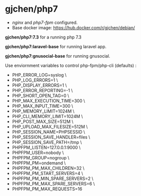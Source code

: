 # gjchen/php7
* *nginx* and *php7-fpm* configured.
* Base docker image: https://hub.docker.com/r/gjchen/debian/

**gjchen/php7:7.3** for a running php 7.3

**gjchen/php7:laravel-base** for running laravel app.

**gjchen/php7:gnusocial-base** for running gnusocial.


Use enviornment variables to control php-fpm/php-cli (defaults) :
* PHP_ERROR_LOG=syslog \
* PHP_LOG_ERRORS=1 \
* PHP_DISPLAY_ERRORS=1 \
* PHP_ERROR_REPORTING=-1 \
* PHP_SHORT_OPEN_TAG=0 \
* PHP_MAX_EXECUTION_TIME=300 \
* PHP_MAX_INPUT_TIME=300 \
* PHP_MEMORY_LIMIT=1024M \
* PHP_CLI_MEMORY_LIMIT=1024M \
* PHP_POST_MAX_SIZE=512M \
* PHP_UPLOAD_MAX_FILESIZE=512M \
* PHP_SESSION_NAME=PHPSESSID \
* PHP_SESSION_SAVE_HANDLER=files \
* PHP_SESSION_SAVE_PATH=/tmp \
* PHPFPM_LISTEN=127.0.0.1:9000 \
* PHPFPM_USER=nobody \
* PHPFPM_GROUP=nogroup \
* PHPFPM_PM=ondemand \
* PHPFPM_PM_MAX_CHILDREN=32 \
* PHPFPM_PM_START_SERVERS=4 \
* PHPFPM_PM_MIN_SPARE_SERVERS=2 \
* PHPFPM_PM_MAX_SPARE_SERVERS=6 \
* PHPFPM_PM_MAX_REQUESTS=16
